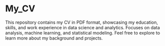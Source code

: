 # My_CV
 This repository contains my CV in PDF format, showcasing my education, skills, and work experience in data science and analytics. Focuses on data analysis, machine learning, and statistical modeling. Feel free to explore to learn more about my background and projects.
